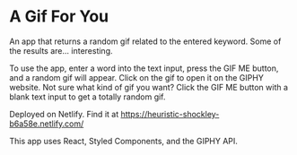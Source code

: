 # A Gif For You

An app that returns a random gif related to the entered keyword.  Some of the results are... interesting.

To use the app, enter a word into the text input, press the GIF ME button, and a random gif will appear. Click on the gif to open it on the GIPHY website. Not sure what kind of gif you want? Click the GIF ME button with a blank text input to get a totally random gif.

Deployed on Netlify. Find it at https://heuristic-shockley-b6a58e.netlify.com/

This app uses React, Styled Components, and the GIPHY API. 
